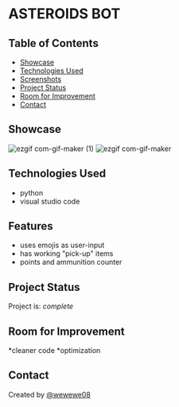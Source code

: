 # ASTEROIDS BOT

## Table of Contents
* [Showcase](#showcase)
* [Technologies Used](#technologies-used)
* [Screenshots](#screenshots)
* [Project Status](#project-status)
* [Room for Improvement](#room-for-improvement)
* [Contact](#contact)

## Showcase
![ezgif com-gif-maker (1)](https://user-images.githubusercontent.com/31106392/138634620-e4bc7afe-ec4e-4312-a189-f8e0e06bcf6e.gif)
![ezgif com-gif-maker](https://user-images.githubusercontent.com/31106392/138634242-e4e420c5-2d12-4eba-813e-b4387970521d.gif)


## Technologies Used
- python
- visual studio code


## Features
* uses emojis as user-input
* has working "pick-up" items
* points and ammunition counter


## Project Status
Project is: _complete_ 


## Room for Improvement
*cleaner code
*optimization


## Contact
Created by [@wewewe08](https://github.com/wewewe08)
